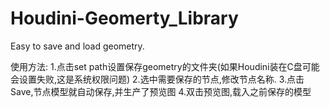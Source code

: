 # Houdini-Geomerty_Library
Easy to save and load geometry.

使用方法:
  1.点击set path设置保存geometry的文件夹(如果Houdini装在C盘可能会设置失败,这是系统权限问题)
  2.选中需要保存的节点,修改节点名称.
  3.点击Save,节点模型就自动保存,并生产了预览图
  4.双击预览图,载入之前保存的模型
